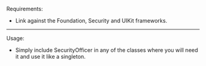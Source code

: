Requirements:

* Link against the Foundation, Security and UIKit frameworks. 

***

Usage:

* Simply include SecurityOfficer in any of the classes where you will need it and use it like a singleton. 
